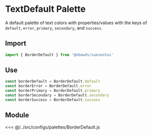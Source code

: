 # TextDefault Palette

A default palette of text colors with properties/values with the keys of `default`, `error`, `primary`, `secondary`, and `success`.






## Import

```javascript
import { BorderDefault } from '@obewds/vueventus'
```






## Use

```javascript
const borderDefault = BorderDefault.default
const borderError = BorderDefault.error
const borderPrimary = BorderDefault.primary
const borderSecondary = BorderDefault.secondary
const borderSuccess = BorderDefault.success
```






## Module

<<< @/../src/configs/palettes/BorderDefault.js


